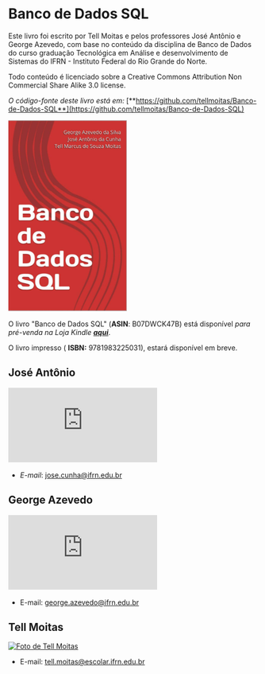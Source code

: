 # Banco de Dados SQL

Este livro foi escrito por Tell Moitas e pelos professores José Antônio e George Azevedo, com base no conteúdo da disciplina de Banco de Dados do curso graduação Tecnológica em Análise e desenvolvimento de Sistemas do IFRN - Instituto Federal do Rio Grande do Norte.

Todo conteúdo é licenciado sobre a Creative Commons Attribution Non Commercial Share Alike 3.0 license. 

_O código-fonte deste livro está em:_ [**https://github.com/tellmoitas/Banco-de-Dados-SQL**](https://github.com/tellmoitas/Banco-de-Dados-SQL)

![](.gitbook/assets/capa_amazon.PNG)

O livro "Banco de Dados SQL" \(**ASIN**: B07DWCK47B\) está disponível _para pré-venda na Loja Kindle_ [_**aqui**_](https://www.amazon.com.br/dp/B07DWCK47B?ref_=pe_2427780_160035660).

O livro impresso \( **ISBN:** 9781983225031\), estará disponível em breve.

## José Antônio

![](http://diatinf.ifrn.edu.br/lib/exe/fetch.php?w=180&tok=76b76c&media=pessoal:jose-antonio.jpg)

* _E-mail_: [jose.cunha@ifrn.edu.br](mailto:jose.cunha@ifrn.edu.br)

## George Azevedo

[![Foto de George Azevedo ](http://diatinf.ifrn.edu.br/prof/lib/exe/fetch.php?w=150&tok=d95aa3&media=user:277438:george.jpg)](http://diatinf.ifrn.edu.br/prof/lib/exe/detail.php?id=user%3A277438&media=user:277438:george.jpg)

* E-mail: [george.azevedo@ifrn.edu.br](mailto:george.azevedo@ifrn.edu.br)

## Tell Moitas

[![Foto de Tell Moitas ](https://avatars2.githubusercontent.com/u/16861645?s=280&v=4)](https://avatars2.githubusercontent.com/u/16861645?s=280&v=4)

* E-mail: [tell.moitas@escolar.ifrn.edu.br](mailto:tell.moitas@escolar.ifrn.edu.br)

